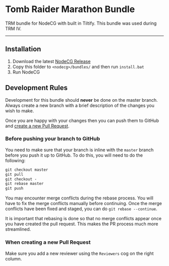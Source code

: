 # Tomb Raider Marathon Bundle

TRM bundle for NodeCG with built in Tiltify. This bundle was used during TRM IV.

---

## Installation

1. Download the latest [NodeCG Release](https://github.com/nodecg/nodecg/releases)
2. Copy this folder to `<nodecg>/bundles/` and then run `install.bat`
3. Run NodeCG

## Development Rules

Development for this bundle should **never** be done on the master branch. Always create a new branch with a brief description of the changes you wish to make.

Once you are happy with your changes then you can push them to GitHub and [create a new Pull Request](https://github.com/Forceh91/trm-iv/pulls).

### Before pushing your branch to GitHub

You need to make sure that your branch is inline with the `master` branch before you push it up to GitHub. To do this, you will need to do the following:

```cmd
git checkout master
git pull
git checkout -
git rebase master
git push
```

You may encounter merge conflicts during the rebase process. You will have to fix the merge conflicts manually before continuing. Once the merge conflicts have been fixed and staged, you can do `git rebase --continue`.

It is important that rebasing is done so that no merge conflicts appear once you have created the pull request. This makes the PR process much more streamlined.

### When creating a new Pull Request

Make sure you add a new reviewer using the `Reviewers` cog on the right column.
